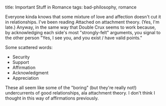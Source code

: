 title: Important Stuff in Romance
tags: bad-philosophy, romance

Everyone kinda knows that some mixture of love and affection doesn't cut it in relationships. I've been reading Attached on attachment theory. (Yes, I'm late.) Anyway, in the same way that Double Crux seems to work because, by acknowledging each side's most "strongly-felt" arguments, you signal to the other person "Yes, I see you, and you exist / have valid points."

Some scattered words:

* Security
* Support
* Affirmation
* Acknowledgment
* Appreciation

These all seem like some of the "boring" (but they're really not!) undercurrents of good relationships, ala attachment theory. I don't think I thought in this way of affirmations previously.